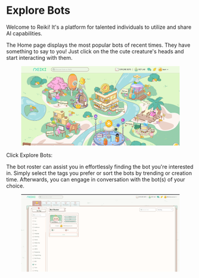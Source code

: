 # Explore Bots

Welcome to Reiki! It's a platform for talented individuals to utilize and share AI capabilities.&#x20;

The Home page displays the most popular bots of recent times. They have something to say to you! Just click on the the cute creature's heads and start interacting with them.

<figure><img src="../.gitbook/assets/image.png" alt=""><figcaption></figcaption></figure>

Click Explore Bots:

The bot roster can assist you in effortlessly finding the bot you're interested in. Simply select the tags you prefer or sort the bots by trending or creation time. Afterwards, you can engage in conversation with the bot(s) of your choice.

<figure><img src="../.gitbook/assets/image (19).png" alt=""><figcaption></figcaption></figure>
